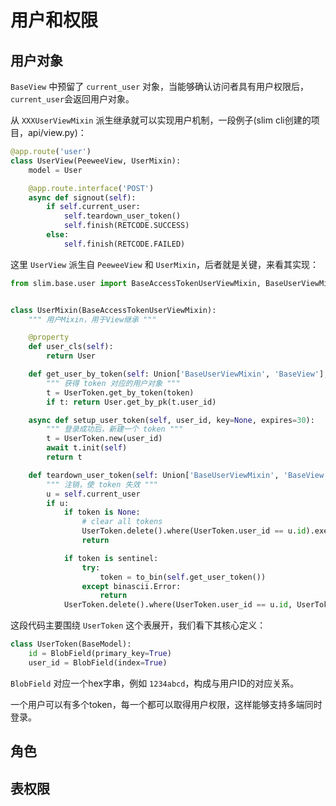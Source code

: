 # 用户和权限

## 用户对象

`BaseView` 中预留了 `current_user` 对象，当能够确认访问者具有用户权限后，`current_user`会返回用户对象。

从 `XXXUserViewMixin` 派生继承就可以实现用户机制，一段例子(slim cli创建的项目，api/view.py)：

```python
@app.route('user')
class UserView(PeeweeView, UserMixin):
    model = User

    @app.route.interface('POST')
    async def signout(self):
        if self.current_user:
            self.teardown_user_token()
            self.finish(RETCODE.SUCCESS)
        else:
            self.finish(RETCODE.FAILED)
```

这里 `UserView` 派生自 `PeeweeView` 和 `UserMixin`，后者就是关键，来看其实现：

```python
from slim.base.user import BaseAccessTokenUserViewMixin, BaseUserViewMixin, BaseUser


class UserMixin(BaseAccessTokenUserViewMixin):
    """ 用户Mixin，用于View继承 """

    @property
    def user_cls(self):
        return User

    def get_user_by_token(self: Union['BaseUserViewMixin', 'BaseView'], token) -> Type[BaseUser]:
        """ 获得 token 对应的用户对象 """
        t = UserToken.get_by_token(token)
        if t: return User.get_by_pk(t.user_id)

    async def setup_user_token(self, user_id, key=None, expires=30):
        """ 登录成功后，新建一个 token """
        t = UserToken.new(user_id)
        await t.init(self)
        return t

    def teardown_user_token(self: Union['BaseUserViewMixin', 'BaseView'], token=sentinel):
        """ 注销，使 token 失效 """
        u = self.current_user
        if u:
            if token is None:
                # clear all tokens
                UserToken.delete().where(UserToken.user_id == u.id).execute()
                return

            if token is sentinel:
                try:
                    token = to_bin(self.get_user_token())
                except binascii.Error:
                    return
            UserToken.delete().where(UserToken.user_id == u.id, UserToken.id == token).execute()
```

这段代码主要围绕 `UserToken` 这个表展开，我们看下其核心定义：

```python
class UserToken(BaseModel):
    id = BlobField(primary_key=True)
    user_id = BlobField(index=True)
```

`BlobField` 对应一个hex字串，例如 `1234abcd`，构成与用户ID的对应关系。

一个用户可以有多个token，每一个都可以取得用户权限，这样能够支持多端同时登录。

## 角色


## 表权限

